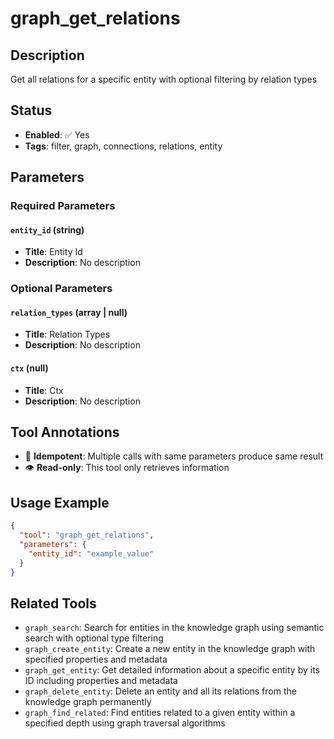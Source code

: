 # graph_get_relations

## Description
Get all relations for a specific entity with optional filtering by relation types

## Status
- **Enabled**: ✅ Yes
- **Tags**: filter, graph, connections, relations, entity

## Parameters

### Required Parameters

#### `entity_id` (string)
- **Title**: Entity Id
- **Description**: No description

### Optional Parameters

#### `relation_types` (array | null)
- **Title**: Relation Types
- **Description**: No description

#### `ctx` (null)
- **Title**: Ctx
- **Description**: No description

## Tool Annotations

- 🔄 **Idempotent**: Multiple calls with same parameters produce same result
- 👁️ **Read-only**: This tool only retrieves information

## Usage Example

```json
{
  "tool": "graph_get_relations",
  "parameters": {
    "entity_id": "example_value"
  }
}
```

## Related Tools

- `graph_search`: Search for entities in the knowledge graph using semantic search with optional type filtering
- `graph_create_entity`: Create a new entity in the knowledge graph with specified properties and metadata
- `graph_get_entity`: Get detailed information about a specific entity by its ID including properties and metadata
- `graph_delete_entity`: Delete an entity and all its relations from the knowledge graph permanently
- `graph_find_related`: Find entities related to a given entity within a specified depth using graph traversal algorithms

